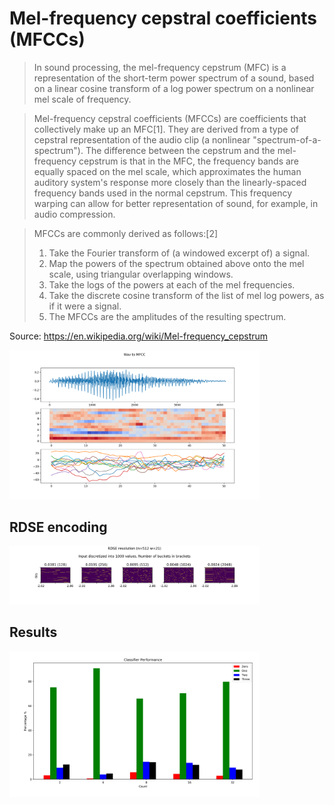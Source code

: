 # Mel-frequency cepstral coefficients (MFCCs)

> In sound processing, the mel-frequency cepstrum (MFC) is a representation of the short-term power spectrum of a sound, based on a linear cosine transform of a log power spectrum on a nonlinear mel scale of frequency.

> Mel-frequency cepstral coefficients (MFCCs) are coefficients that collectively make up an MFC[1]. They are derived from a type of cepstral representation of the audio clip (a nonlinear "spectrum-of-a-spectrum"). The difference between the cepstrum and the mel-frequency cepstrum is that in the MFC, the frequency bands are equally spaced on the mel scale, which approximates the human auditory system's response more closely than the linearly-spaced frequency bands used in the normal cepstrum. This frequency warping can allow for better representation of sound, for example, in audio compression.

> MFCCs are commonly derived as follows:[2]
> 1. Take the Fourier transform of (a windowed excerpt of) a signal.
> 2. Map the powers of the spectrum obtained above onto the mel scale, using triangular overlapping windows.
> 3. Take the logs of the powers at each of the mel frequencies.
> 4. Take the discrete cosine transform of the list of mel log powers, as if it were a signal.
> 5. The MFCCs are the amplitudes of the resulting spectrum.

Source: https://en.wikipedia.org/wiki/Mel-frequency_cepstrum


<img src="./plot_mfcc.png" alt="MFCC" style="width: 400px;"/>

## RDSE encoding

<img src="./plot_rdse.png" alt="RDSE encoding" style="width: 400px;"/>

## Results

<img src="./classifier_performance.png" alt="Classifier performance" style="width: 400px;"/>